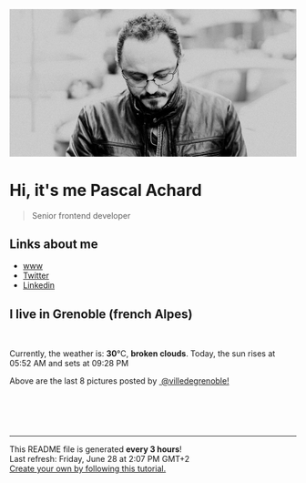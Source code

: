 ![Pascal Achard](./images/photo-pascal-achard.jpg)
# Hi, it's me Pascal Achard
> Senior frontend developer

## Links about me
- [www](https://www.pascal-achard.com)
- [Twitter](https://twitter.com/botmaster)
- [Linkedin](http://www.linkedin.com/in/pascal-achard)


## I live in Grenoble (french Alpes)
<img src="https://openweathermap.org/img/wn/04d@2x.png" alt="">

Currently, the weather is: **30**°C, **broken clouds**.
Today, the sun rises at 05:52 AM and sets at 09:28 PM

Above are the last 8 pictures posted by <a href="https://www.instagram.com/villedegrenoble/" target="_blank"><img alt="" src="https://upload.wikimedia.org/wikipedia/commons/thumb/e/e7/Instagram_logo_2016.svg/1024px-Instagram_logo_2016.svg.png" width="20"/> @villedegrenoble!</a>

<p style="display: flex; flex-wrap: wrap; gap: 20px;">
        <img src="https://cdn1.picuki.com/hosted-by-instagram/q/0exhNuNYnjBGZDHIdN5WmL9I2Pk2GAlRNecaS7j0nyZiNxIsbHWB58ltwdev%7C%7CDlyKw1oASyLeDto5okvVVVZZFVzO0bZSrSNTjtd5q6bVICh1TZi%7C%7CJVll7Y0K3cZYHGs%7C%7C8EtOzjYMTIfQeoEH%7C%7Cbx7a8Koru5A2MEo1zRMrBC0GAG4YWbVqFKwoV966yUlEri+YU8ajtG5WR1aRhmpNPb5DwIX%7C%7CD+fMBxsedISLQzicYRtr6+zWOHH24VdGZ9SmS16Nn+tM0PvDPrRWIz1XegYfxoPB0cx1C%7C%7CuksQnb1%7C%7Ci9W1FaxM+N9+sqPVETFKCipioCttkZe1khzGbXn08ll%7C%7Clk%7C%7Cn96SfVtd2iKHJdt65UonHxiqRQICbR58JDl5BUrHVUF2LbaDwCMAExttwPcFt8lzlygCzcLqm0RIiUm1bhDqjA6pcZMnFlLqT60jm2iqHuC0yv+CJeKt3zxhS95jbv14oLlmXVo5wNTfpylkmT4ZCIuucyA==.jpeg" alt="" width="200"/>
        <img src="https://cdn1.picuki.com/hosted-by-instagram/q/0exhNuNYnjBGZDHIdN5WmL9I2Pk2GAlRNecaS7j0nyZiNxIsbHWB58ltwdev%7C%7CDlyKw1oASyLeDto5IItWFpRZFVzO0bZSbyIRT5S66+aVYCn1DJu%7C%7CZdll7cwLHUbYnau88EvOzjYMTIfQeoEH%7C%7Cbx7a8Koru5A2MEoyX9auctwCIPuM23TKNy2JAtrKSLl0SxptV%7C%7CIjNLvG0jJ00m7NPfvnw1UvfPMc9g+PAnH%7C%7CEzhMQ65OftxgjtAEomSEAzG2bHi9zKsfgEoiy7e2YXvWSjSvQaAH1PggWsljcQk61oi4agadogjLgxtp%7C%7CUTWUPWlNgog0zvY6Qwgzpb3eE1WYH7ETY2p27X64LvKCiCtLYBv+snwWOPPzdF7kbEC9JD%7C%7CSLAw%7C%7CjAcyUU9gU26FmJOlx3FizzyOrfrX9zD9mMwV+1zKAJoJbYbCH%7C%7CYe90X7JhAqAp0E0lZHtLesPng18pYOy5wVEanXCWJBNaGGCjw==.jpeg" alt="" width="200"/>
        <img src="https://cdn1.picuki.com/hosted-by-instagram/q/0exhNuNYnjBGZDHIdN5WmL9I2Pk2GAlRNecaS7j0nyZiNxIsbHWB58ltwdev%7C%7CDlyKw1oASyLeDto5YorVlhYZFVzO0baQbeIRT5S66mfVYCg0jxh%7C%7CZFmlbg9LXAZZXeo9sokOzjYMTIfQeoEH%7C%7Cb2r+IJ+OXmbTEbrjKVZdsW2yIfu9OjZ6ckn64ztPbXmB2xu8IOKj51+n98LUc7ttzduDsHEvL8JcEg6PA5QLkNxMEH6Ovg1Su9BSsVdW1BFDGL59qRzKg8iyDXez07pkT+U6oNPlgHswyKhkE6nJopr6OjEKs8n%7C%7Cs8vP32Y1dWXDx8hjVPsbX7lCDPNTfkigVbxF%7C%7CQw7C5d8Eto4ytCOmwAPTN7XLudJyLOY95CFcVIaj7SXKODdTzVOwcxa8BTrZNml228lHwIfb71E4hVApruhDePMR%7C%7CWtWIy56g0FHCsGuchi48s%7C%7CSoUYdIxg9f0OqMxhwob3HwDNlkP2z3n18nT4gWKe2fvc6HLddMSywUN41O8mPY0sEO.jpeg" alt="" width="200"/>
        <img src="https://cdn1.picuki.com/hosted-by-instagram/q/0exhNuNYnjBGZDHIdN5WmL9I2Pk2GAlRNecaS7j0nyZiNxIsbHWB58ltwdGn%7C%7CDh7IAhgASuRYztk7YopWFVXAj1+NEDYSrWOTjxd7KSaXOzN2zVh9JdplbwwK3EfYXGu8scqUAmYdSgIGaYDG7uo%7C%7CesJ%7C%7CPnucjcFrjOMNbRKmDdttdCwFahlza4lsfe4kx2xu5xncG114WNxahlw5OLUqQUCSKn5PN1gpKZlR7pCjMsS5Lujymu+H2xkfWx9Ez7RtI7V2dENhhzrdSFlqjH0AZY1LHMRiVbm5DAJppY3jo66HbhcjvUWp6f%7C%7CFDYLdm8tohBjzbWSpnLOOHeL%7C%7CmJz4ibQwbHsJbNz4Jr4eKPNavrQ7gvPY7ruMbMcenYmKMT4d2mODs2PFpFWstpBKvNYgHGW9gTkVefe9gpZHiIMjDHWWsQoEKvJkf3izXnTvS6HpFpjkp%7C%7CuL+U=.jpeg" alt="" width="200"/>
        <img src="https://cdn1.picuki.com/hosted-by-instagram/q/0exhNuNYnjBGZDHIdN5WmL9I2Pk2GAlRNecaS7j0nyZiNxIsbHWB58ltwdev%7C%7CDlyKw1oASyLeDto5YoqUlVXZFVzO0baSrGNTjtd56+QVICj1jJj%7C%7CZZnlLc0LXwZY3+o8cQqOzjYMTIfQeoEH%7C%7Cbx7a8Koru5A2MEoyX9auctwCIPuM23TKNy2JAtrKSLl0SxptV%7C%7CIjNLvG0jJ00m7NPfvnw1UvfPMc9g+PAnFvEzhMQ65OftxiTqCHR+XnhkQDXLi9zKsfgEoyn%7C%7CJy8zvWSjSvQaAH1PggWsljcQk61oi4agadogjLgxtp%7C%7CUTWUPWlNgog0zvY6Qwg3HUXmHxUgG7kTm2p2VW6oLkp7oC+TYBv+snwWOPPzdF7kbEC9JD%7C%7CSLAw%7C%7CjAcyVFsRYnapCN9B39nSU4RWcJ7Hhj0Z+MwRrgR%7C%7CbVZtfFu6855+ywiKGsCe9t0E0lZHtLesPkQ0JoIOy5wVEanXCWJBNaGGCjw==.jpeg" alt="" width="200"/>
        <img src="https://cdn1.picuki.com/hosted-by-instagram/q/0exhNuNYnjBGZDHIdN5WmL9I2Pk2GAlRNecaS7j0nyZiNxIsbHWB58ltwdev%7C%7CDlyKw1oASyLeDto5ostUVpZZFVzOk3aSbSKSTdc7KSeUoCk2jdi%7C%7CZ9klLgwLHEYZneq%7C%7C8UoOzjYMTIfQeoEH%7C%7Cbx7a8Koru5A2MEo1zRMrBC0GAG4YWbVqFKwoV966yUlEri+YU8ajtG5WR1aRhmpNPb5DwIX%7C%7CD+fMBxsedISLQzicYRtr6+zWOHH24VdGZ9SgqWlpuZztcM1HrZRWIz1Xegb7wtHmQux1C%7C%7CuksQnb1%7C%7Ci9W1FaxM+N9+sqPVETFKCipioCttkZe1khzGbXn08ll%7C%7Clk7n76mfePkxiJ%7C%7CJd92HeMPE+BCVQKabR58JDl5BUrHVUF2LbaDwCMAExttwPcFtxXbh%7C%7CAuFWf3HkQYiEg1zixCdAIJydf6%7C%7CwJ+C3VvCtyuipAw5iebuSItM3xhS95jbv14oLlqUUo5wNTfpylkmT4ZCIuucyA==.jpeg" alt="" width="200"/>
        <img src="https://cdn1.picuki.com/hosted-by-instagram/q/0exhNuNYnjBGZDHIdN5WmL9I2Pk2GAlRNecaS7j0nyZiNxIsbHWB58ltwdev%7C%7CDlyKw1oASyLeDto5o8uUF9YZFVzOk3bQbKBTjpQ56qeUoCh1TZg9JdplLw0KnQeZHSp%7C%7CqxySjyGPH0LCulNDPmnsOsJ8Prrcj4Eo2L9YPcGhTxCtvyhCfdK2cd0srrR1Buj1IoyGzVer2IvN10ppc%7C%7Cbp3QMUOP%7C%7CZoMl66d5R%7C%7CkKiMQB5aHgnjH+LmMpRG1%7C%7CA23O6t2HoOAAuizgd2gS0jCCVvE%7C%7CLmsupGTsvDgntao42NyBPcto3fNlkI%7C%7CmHWVXSE1KhjVP1pe+lX6aJTXv1kRtwGHQyraOefs%7C%7C+7jqCKazceLw4xX5PJzEJehiV3EYLtjzAnDtZaaSQpt92NkBH7VN1FzivVP7e7ipjENOJQxuoTKdXJdxRNqW7ZnyqmKEuAyflB0oh%7C%7C2VarYOhUli2OKeuC1JbFTsXOt7CnLZ3A10RIYTKZ2QyNjrZet9WxoDY9ER+TTf0Q==.jpeg" alt="" width="200"/>
        <img src="https://cdn1.picuki.com/hosted-by-instagram/q/0exhNuNYnjBGZDHIdN5WmL9I2Pk2GAlRNecaS7j0nyZiNxIsbHWB58ltwdGn%7C%7CDh7IAhgASuRYztk7I4jVFRSDj15PkbaT7OATzhX66maXObN0TNi%7C%7CZJmkrw1K3QWYnSq%7C%7C8MuVwmYdSgIGaYDG7uo%7C%7CesJ%7C%7CPnucjcFrjOMNbRKmDdttdCwFahlza4lsfe4kx2xu5xncG114WNxahlw5OLUqQUCSKn5PN1gpKZlR7pCjMsS5Lujymu+H2xkfWx9Ez7RtI7V2dENhhzrdSFlqjH+AZY1LHMRiVbmuh00mNh7mLyqYKBcjvUWp6fxbnAFdEgtohBjzbWSpnLOOHeL%7C%7CmJz4ibQwbHsJbNz4Jr4eKPNavrQ6Cj1bJnWK4peCU1aWOvlf2aNL+WFI9B8uqh5NNdi7hO8qVDuUuKn6Rd0UzIMjDHWWsQoEKq+k%7C%7C%7C%7CizXnTvS6HpFpjkp%7C%7CuL+U=.jpeg" alt="" width="200"/>
</p>

------------
<p>This README file is generated <b>every 3 hours</b>!
    <br />Last refresh: Friday, June 28 at 2:07 PM GMT+2
    <br /><a href="https://medium.com/@th.guibert/how-to-create-a-self-updating-readme-md-for-your-github-profile-f8b05744ca91">Create your own by following this tutorial.</a>
</p>
<p><a href="https://github.com/botmaster/botmaster/actions/workflows/main.yaml"><img alt="" src="https://github.com/botmaster/botmaster/actions/workflows/main.yaml/badge.svg" /></a></p>

